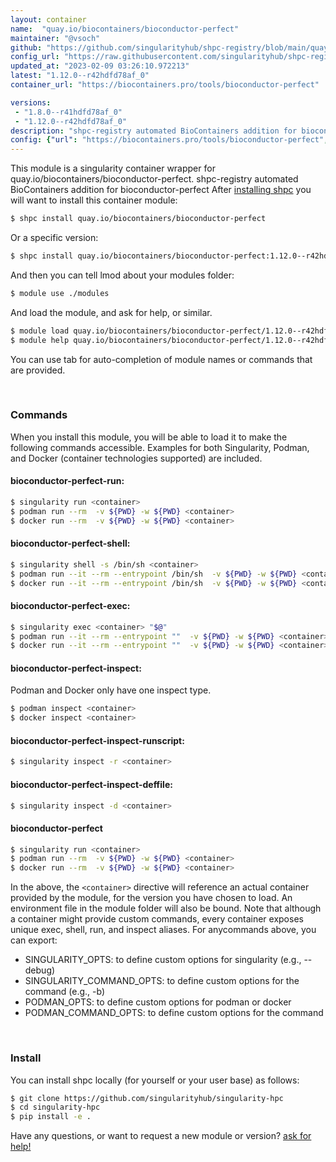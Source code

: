```yaml
---
layout: container
name:  "quay.io/biocontainers/bioconductor-perfect"
maintainer: "@vsoch"
github: "https://github.com/singularityhub/shpc-registry/blob/main/quay.io/biocontainers/bioconductor-perfect/container.yaml"
config_url: "https://raw.githubusercontent.com/singularityhub/shpc-registry/main/quay.io/biocontainers/bioconductor-perfect/container.yaml"
updated_at: "2023-02-09 03:26:10.972213"
latest: "1.12.0--r42hdfd78af_0"
container_url: "https://biocontainers.pro/tools/bioconductor-perfect"

versions:
 - "1.8.0--r41hdfd78af_0"
 - "1.12.0--r42hdfd78af_0"
description: "shpc-registry automated BioContainers addition for bioconductor-perfect"
config: {"url": "https://biocontainers.pro/tools/bioconductor-perfect", "maintainer": "@vsoch", "description": "shpc-registry automated BioContainers addition for bioconductor-perfect", "latest": {"1.12.0--r42hdfd78af_0": "sha256:e1c2e62b30151fac17803a3373530c2376f898da6b801e6c286bd96c5c64c699"}, "tags": {"1.8.0--r41hdfd78af_0": "sha256:026931eaa4e12388fabbd42f705aebec2ad859957291a42d17fbd9a92cf88e71", "1.12.0--r42hdfd78af_0": "sha256:e1c2e62b30151fac17803a3373530c2376f898da6b801e6c286bd96c5c64c699"}, "docker": "quay.io/biocontainers/bioconductor-perfect"}
---
```


This module is a singularity container wrapper for quay.io/biocontainers/bioconductor-perfect.
shpc-registry automated BioContainers addition for bioconductor-perfect
After [installing shpc](#install) you will want to install this container module:


```bash
$ shpc install quay.io/biocontainers/bioconductor-perfect
```

Or a specific version:

```bash
$ shpc install quay.io/biocontainers/bioconductor-perfect:1.12.0--r42hdfd78af_0
```

And then you can tell lmod about your modules folder:

```bash
$ module use ./modules
```

And load the module, and ask for help, or similar.

```bash
$ module load quay.io/biocontainers/bioconductor-perfect/1.12.0--r42hdfd78af_0
$ module help quay.io/biocontainers/bioconductor-perfect/1.12.0--r42hdfd78af_0
```

You can use tab for auto-completion of module names or commands that are provided.

<br>

### Commands

When you install this module, you will be able to load it to make the following commands accessible.
Examples for both Singularity, Podman, and Docker (container technologies supported) are included.

#### bioconductor-perfect-run:

```bash
$ singularity run <container>
$ podman run --rm  -v ${PWD} -w ${PWD} <container>
$ docker run --rm  -v ${PWD} -w ${PWD} <container>
```

#### bioconductor-perfect-shell:

```bash
$ singularity shell -s /bin/sh <container>
$ podman run --it --rm --entrypoint /bin/sh  -v ${PWD} -w ${PWD} <container>
$ docker run --it --rm --entrypoint /bin/sh  -v ${PWD} -w ${PWD} <container>
```

#### bioconductor-perfect-exec:

```bash
$ singularity exec <container> "$@"
$ podman run --it --rm --entrypoint ""  -v ${PWD} -w ${PWD} <container> "$@"
$ docker run --it --rm --entrypoint ""  -v ${PWD} -w ${PWD} <container> "$@"
```

#### bioconductor-perfect-inspect:

Podman and Docker only have one inspect type.

```bash
$ podman inspect <container>
$ docker inspect <container>
```

#### bioconductor-perfect-inspect-runscript:

```bash
$ singularity inspect -r <container>
```

#### bioconductor-perfect-inspect-deffile:

```bash
$ singularity inspect -d <container>
```



#### bioconductor-perfect

```bash
$ singularity run <container>
$ podman run --rm  -v ${PWD} -w ${PWD} <container>
$ docker run --rm  -v ${PWD} -w ${PWD} <container>
```


In the above, the `<container>` directive will reference an actual container provided
by the module, for the version you have chosen to load. An environment file in the
module folder will also be bound. Note that although a container
might provide custom commands, every container exposes unique exec, shell, run, and
inspect aliases. For anycommands above, you can export:

 - SINGULARITY_OPTS: to define custom options for singularity (e.g., --debug)
 - SINGULARITY_COMMAND_OPTS: to define custom options for the command (e.g., -b)
 - PODMAN_OPTS: to define custom options for podman or docker
 - PODMAN_COMMAND_OPTS: to define custom options for the command

<br>

### Install

You can install shpc locally (for yourself or your user base) as follows:

```bash
$ git clone https://github.com/singularityhub/singularity-hpc
$ cd singularity-hpc
$ pip install -e .
```

Have any questions, or want to request a new module or version? [ask for help!](https://github.com/singularityhub/singularity-hpc/issues)